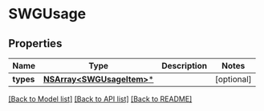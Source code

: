 # SWGUsage

## Properties
Name | Type | Description | Notes
------------ | ------------- | ------------- | -------------
**types** | [**NSArray&lt;SWGUsageItem&gt;***](SWGUsageItem.md) |  | [optional] 

[[Back to Model list]](../README.md#documentation-for-models) [[Back to API list]](../README.md#documentation-for-api-endpoints) [[Back to README]](../README.md)


